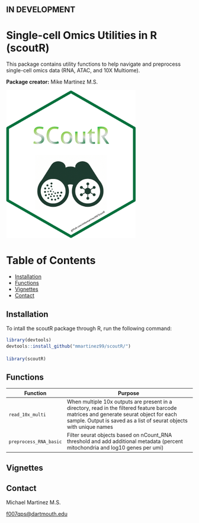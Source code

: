## IN DEVELOPMENT ##

# Single-cell Omics Utilities in R (scoutR)
This package contains utility functions to help navigate and preprocess single-cell omics data (RNA, ATAC, and 10X Multiome). 

**Package creator:** Mike Martinez M.S.

<img src="/img/SCoutR_HexLogo.png" width="350px" height="400px" />

# Table of Contents
- [Installation](#installation)
- [Functions](#functions)
- [Vignettes](#vignettes)
- [Contact](#contact)

## Installation

To intall the scoutR package through R, run the following command:

```r
library(devtools)
devtools::install_github("mmartinez99/scoutR/")

library(scoutR)

```

## Functions
|Function|Purpose|
|--------|-------|
|`read_10x_multi`|When multiple 10x outputs are present in a directory, read in the filtered feature barcode matrices and generate seurat object for each sample. Output is saved as a list of seurat objects with unique names|
|`preprocess_RNA_basic`|Filter seurat objects based on nCount_RNA threshold and add additional metadata (percent mitochondria and log10 genes per umi)|

## Vignettes

## Contact

Michael Martinez M.S.

f007qps@dartmouth.edu
